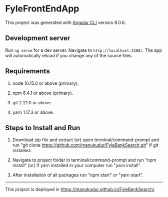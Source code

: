# FyleFrontEndApp

This project was generated with [Angular CLI](https://github.com/angular/angular-cli) version 8.0.6.

## Development server

Run `ng serve` for a dev server. Navigate to `http://localhost:4200/`. The app will automatically reload if you change any of the source files.

## Requirements

1. node 10.15.0 or above (primary).
2. npm 6.4.1 or above (primary).

3. git 2.21.0 or above.
4. yarn 1.17.3 or above.

## Steps to Install and Run

1. Download zip file and extract (or) open terminal/command-prompt and run "git clone https://github.com/manukudur/FyleBankSearch.git" if git installed.

2. Navigate to project folder in terminal/command-prompt and run "npm install" (or) if yarn installed in your computer run "yarn install".

3. After installation of all packages run "npm start" or "yarn start".

---

This project is deployed in https://manukudur.github.io/FyleBankSearch/
